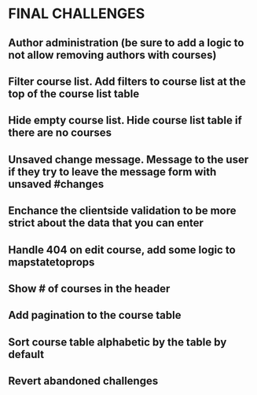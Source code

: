 # FINAL CHALLENGES

## Author administration (be sure to add a logic to not allow removing authors with courses)

## Filter course list. Add filters to course list at the top of the course list table

## Hide empty course list. Hide course list table if there are no courses

## Unsaved change message. Message to the user if they try to leave the message form with unsaved #changes

## Enchance the clientside validation to be more strict about the data that you can enter

## Handle 404 on edit course, add some logic to mapstatetoprops

## Show # of courses in the header

## Add pagination to the course table

## Sort course table alphabetic by the table by default

## Revert abandoned challenges
